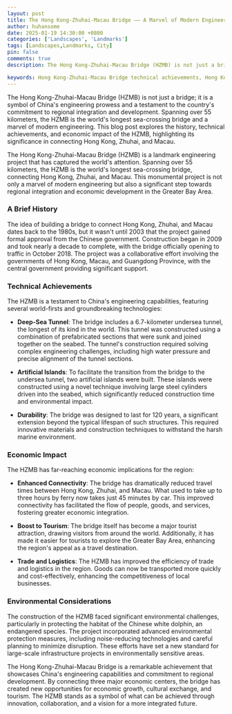 ```yaml
---
layout: post
title: The Hong Kong-Zhuhai-Macau Bridge —— A Marvel of Modern Engineering
author: huhansome
date: 2025-01-19 14:30:00 +0800
categories: ['Landscapes', 'Landmarks']
tags: [Landscapes,Landmarks, City]
pin: false
comments: true
description: The Hong Kong-Zhuhai-Macau Bridge (HZMB) is not just a bridge; it is a symbol of China's engineering prowess and a testament to the country's commitment to regional integration and development. Spanning over 55 kilometers, the HZMB is the world's longest sea-crossing bridge and a marvel of modern engineering. This blog post explores the history, technical achievements, and economic impact of the HZMB, highlighting its significance in connecting Hong Kong, Zhuhai, and Macau.

keywords: Hong Kong-Zhuhai-Macau Bridge technical achievements, Hong Kong-Zhuhai-Macau Bridge history, Hong Kong-Zhuhai-Macau Bridge economic impact, Hong Kong-Zhuhai-Macau Bridge environmental considerations, Hong Kong-Zhuhai-Macau Bridge construction, Hong Kong-Zhuhai-Macau Bridge tourism, Hong Kong-Zhuhai-Macau Bridge trade and logistics, Hong Kong-Zhuhai-Macau Bridge durability, Hong Kong-Zhuhai-Macau Bridge artificial islands, Hong Kong-Zhuhai-Macau Bridge deep-sea tunnel
---
```



The Hong Kong-Zhuhai-Macau Bridge (HZMB) is not just a bridge; it is a symbol of China's engineering prowess and a testament to the country's commitment to regional integration and development. Spanning over 55 kilometers, the HZMB is the world's longest sea-crossing bridge and a marvel of modern engineering. This blog post explores the history, technical achievements, and economic impact of the HZMB, highlighting its significance in connecting Hong Kong, Zhuhai, and Macau.

The Hong Kong-Zhuhai-Macau Bridge (HZMB) is a landmark engineering project that has captured the world's attention. Spanning over 55 kilometers, the HZMB is the world's longest sea-crossing bridge, connecting Hong Kong, Zhuhai, and Macau. This monumental project is not only a marvel of modern engineering but also a significant step towards regional integration and economic development in the Greater Bay Area.

### A Brief History

The idea of building a bridge to connect Hong Kong, Zhuhai, and Macau dates back to the 1980s, but it wasn't until 2003 that the project gained formal approval from the Chinese government. Construction began in 2009 and took nearly a decade to complete, with the bridge officially opening to traffic in October 2018. The project was a collaborative effort involving the governments of Hong Kong, Macau, and Guangdong Province, with the central government providing significant support.

### Technical Achievements

The HZMB is a testament to China's engineering capabilities, featuring several world-firsts and groundbreaking technologies:

- **Deep-Sea Tunnel**: The bridge includes a 6.7-kilometer undersea tunnel, the longest of its kind in the world. This tunnel was constructed using a combination of prefabricated sections that were sunk and joined together on the seabed. The tunnel's construction required solving complex engineering challenges, including high water pressure and precise alignment of the tunnel sections.

- **Artificial Islands**: To facilitate the transition from the bridge to the undersea tunnel, two artificial islands were built. These islands were constructed using a novel technique involving large steel cylinders driven into the seabed, which significantly reduced construction time and environmental impact.

- **Durability**: The bridge was designed to last for 120 years, a significant extension beyond the typical lifespan of such structures. This required innovative materials and construction techniques to withstand the harsh marine environment.

### Economic Impact

The HZMB has far-reaching economic implications for the region:

- **Enhanced Connectivity**: The bridge has dramatically reduced travel times between Hong Kong, Zhuhai, and Macau. What used to take up to three hours by ferry now takes just 45 minutes by car. This improved connectivity has facilitated the flow of people, goods, and services, fostering greater economic integration.

- **Boost to Tourism**: The bridge itself has become a major tourist attraction, drawing visitors from around the world. Additionally, it has made it easier for tourists to explore the Greater Bay Area, enhancing the region's appeal as a travel destination.

- **Trade and Logistics**: The HZMB has improved the efficiency of trade and logistics in the region. Goods can now be transported more quickly and cost-effectively, enhancing the competitiveness of local businesses.

### Environmental Considerations

The construction of the HZMB faced significant environmental challenges, particularly in protecting the habitat of the Chinese white dolphin, an endangered species. The project incorporated advanced environmental protection measures, including noise-reducing technologies and careful planning to minimize disruption. These efforts have set a new standard for large-scale infrastructure projects in environmentally sensitive areas.


The Hong Kong-Zhuhai-Macau Bridge is a remarkable achievement that showcases China's engineering capabilities and commitment to regional development. By connecting three major economic centers, the bridge has created new opportunities for economic growth, cultural exchange, and tourism. The HZMB stands as a symbol of what can be achieved through innovation, collaboration, and a vision for a more integrated future.
